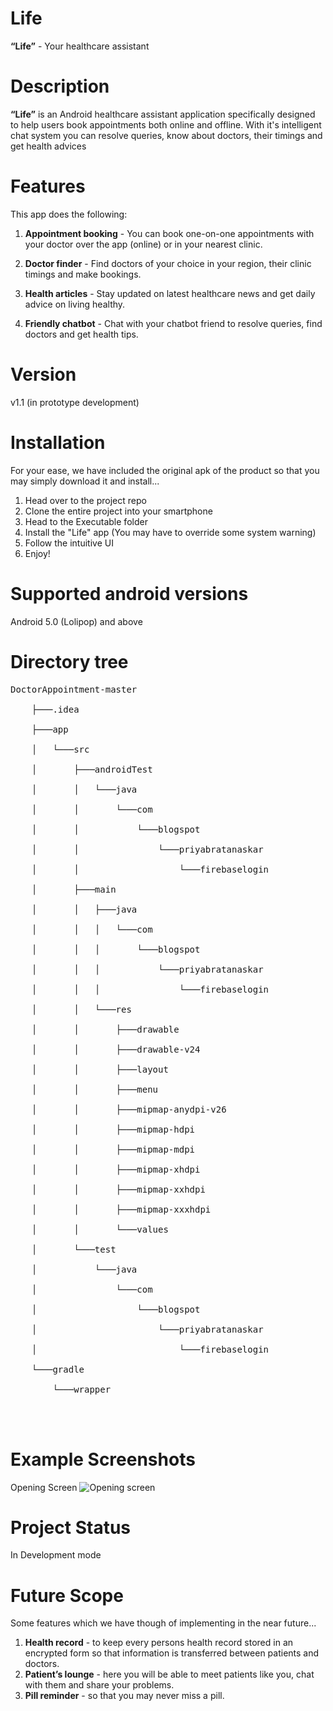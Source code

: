 ﻿# Life

**“Life”** - Your healthcare assistant

# Description

**“Life”** is an Android healthcare assistant application specifically designed to help users book appointments both online and offline. With it's intelligent chat system you can resolve queries, know about doctors, their timings and get health advices

# Features

This app does the following:

1. **Appointment booking** - You can book one-on-one appointments with your doctor over the app (online) or in your nearest clinic.

2. **Doctor finder** - Find doctors of your choice in your region, their clinic timings and make bookings.


3. **Health articles** - Stay updated on latest healthcare news and get daily advice on living healthy.
4. **Friendly chatbot** - Chat with your chatbot friend to resolve queries, find doctors and get health tips.

# Version

v1.1 (in prototype development)

# Installation

For your ease, we have included the original apk of the product so that you may simply download it and install...

1. Head over to the project repo
2. Clone the entire project into your smartphone
3. Head to the Executable folder
4. Install the "Life" app (You may have to override some system warning)
5. Follow the intuitive UI
6. Enjoy!

# Supported android versions

Android 5.0 (Lolipop) and above

# Directory tree

<pre>
DoctorAppointment-master<br/>
    ├───.idea<br/>
    ├───app<br/>
    │   └───src<br/>
    │       ├───androidTest<br/>
    │       │   └───java<br/>
    │       │       └───com<br/>
    │       │           └───blogspot<br/>
    │       │               └───priyabratanaskar<br/>
    │       │                   └───firebaselogin<br/>
    │       ├───main<br/>
    │       │   ├───java<br/>
    │       │   │   └───com<br/>
    │       │   │       └───blogspot<br/>
    │       │   │           └───priyabratanaskar<br/>
    │       │   │               └───firebaselogin<br/>
    │       │   └───res<br/>
    │       │       ├───drawable<br/>
    │       │       ├───drawable-v24<br/>
    │       │       ├───layout<br/>
    │       │       ├───menu<br/>
    │       │       ├───mipmap-anydpi-v26<br/>
    │       │       ├───mipmap-hdpi<br/>
    │       │       ├───mipmap-mdpi<br/>
    │       │       ├───mipmap-xhdpi<br/>
    │       │       ├───mipmap-xxhdpi<br/>
    │       │       ├───mipmap-xxxhdpi<br/>
    │       │       └───values<br/>
    │       └───test<br/>
    │           └───java<br/>
    │               └───com<br/>
    │                   └───blogspot<br/>
    │                       └───priyabratanaskar<br/>
    │                           └───firebaselogin<br/>
    └───gradle<br/>
        └───wrapper<br/>


</pre>

# Example Screenshots

Opening Screen
![Opening screen]()

# Project Status

In Development mode

# Future Scope

Some features which we have though of implementing in the near future...

1. **Health record** - to keep every persons health record stored in an encrypted form so that information is transferred between patients and doctors.
2. **Patient’s lounge** - here you will be able to meet patients like you, chat with them and share your problems.
3. **Pill reminder** - so that you may never miss a pill.
